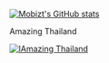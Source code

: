 [![Mobizt's GitHub stats](https://github-readme-stats.vercel.app/api?username=mobizt)](https://github-readme-stats.vercel.app/api?username=mobizt&count_private=true)

Amazing Thailand

[![IAmazing Thailand](https://img.youtube.com/vi/7m5bKJYXG2Q/0.jpg)](https://www.youtube.com/watch?v=7m5bKJYXG2Q)
